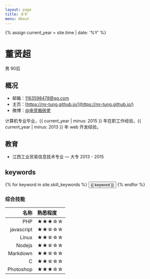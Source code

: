 ```yaml
---
layout: page
title: 关于
menu: About
---
```

{% assign current_year = site.time | date: '%Y' %}

董贤超
===
男 90后

## 概况

- 邮箱：1163598478@qq.com
- 主页：[https://mr-tung.github.io/](https://mr-tung.github.io/)
- 微博：[@电竞搬砖佬](http://weibo.com/5788811658)

计算机专业毕业，{{ current_year | minus: 2015 }} 年在职工作经验，{{ current_year | minus: 2013 }} 年 web 开发经验。

## 教育
- 江西工业贸易信息技术专业 — 大专 2013 - 2015

## keywords
<div class="btn-inline">
{% for keyword in site.skill_keywords %} <button class="btn btn-outline" type="button">{{ keyword }}</button> {% endfor %}
</div>

### 综合技能

| 名称 | 熟悉程度
|--:|:--|
| PHP | ★★★☆☆ |
| javascript | ★★☆☆☆ |
| Linux | ★★☆☆☆ |
| Nodejs | ★★☆☆☆ |
| Markdown | ★★☆☆☆ |
| C | ★★☆☆☆ |
| Photoshop | ★★★☆☆ |
